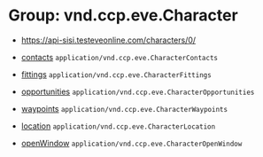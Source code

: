 # Group: vnd.ccp.eve.Character 

* https://api-sisi.testeveonline.com/characters/0/ 

* [contacts](characters/contacts.md) `application/vnd.ccp.eve.CharacterContacts`
* [fittings](characters/fittings.md) `application/vnd.ccp.eve.CharacterFittings`
* [opportunities](characters/opportunities.md) `application/vnd.ccp.eve.CharacterOpportunities`
* [waypoints](characters/waypoints.md) `application/vnd.ccp.eve.CharacterWaypoints`
* [location](characters/location.md) `application/vnd.ccp.eve.CharacterLocation`
* [openWindow](characters/openWindow.md) `application/vnd.ccp.eve.CharacterOpenWindow`

